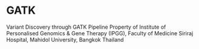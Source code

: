 # GATK
Variant Discovery through GATK Pipeline
Property of Institute of Personalised Genomics & Gene Therapy (IPGG),
Faculty of Medicine Siriraj Hospital, Mahidol University,
Bangkok Thailand
